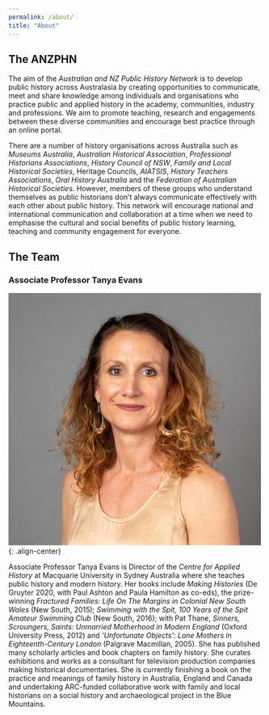 ```yaml
---
permalink: /about/
title: "About"
---
```

## The ANZPHN
The aim of the *Australian and NZ Public History Network* is to develop public history across Australasia by creating opportunities to communicate, meet and share knowledge among individuals and organisations who practice public and applied history in the academy, communities, industry and professions. We aim to promote teaching, research and engagements between these diverse communities and encourage best practice through an online portal. 

There are a number of history organisations across Australia such as *Museums Australia*, *Australian Historical Association*, *Professional Historians Associations*, *History Council of NSW*, *Family and Local Historical Societies*, Heritage Councils, *AIATSIS*, *History Teachers Associations*, *Oral History Australia* and the *Federation of Australian Historical Societies*. However, members of these groups who understand themselves as public historians don’t always communicate effectively with each other about public history. This network will encourage national and international communication and collaboration at a time when we need to emphasise the cultural and social benefits of public history learning, teaching and community engagement for everyone. 

## The Team
### Associate Professor Tanya Evans

![image-center](/assets/images/TanyaEvansSquareSmall.jpg){: .align-center}

Associate Professor Tanya Evans is Director of the *Centre for Applied History* at Macquarie University in Sydney Australia where she teaches public history and modern history. Her books include *Making Histories* (De Gruyter 2020, with Paul Ashton and Paula Hamilton as co-eds), the prize-winning *Fractured Families: Life On The Margins in Colonial New South Wales* (New South, 2015); *Swimming with the Spit, 100 Years of the Spit Amateur Swimming Club* (New South, 2016); with Pat Thane, *Sinners, Scroungers, Saints: Unmarried Motherhood in Modern England* (Oxford University Press, 2012) and *'Unfortunate Objects': Lone Mothers in Eighteenth-Century London* (Palgrave Macmillan, 2005). She has published many scholarly articles and book chapters on family history. She curates exhibitions and works as a consultant for television production companies making historical documentaries. She is currently finishing a book on the practice and meanings of family history in Australia, England and Canada and undertaking ARC-funded collaborative work with family and local historians on a social history and archaeological project in the Blue Mountains. 
